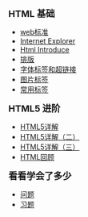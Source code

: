 
**<font size="4">HTML 基础</font>**
* [web标准](whats-web.md)
* [Internet Explorer](/internet-explorer.md)
* [Html Introduce](/html-introduce.md)
* [排版](/composing.md)
* [字体标签和超链接](/link.md)
* [图片标签](/img.md)
* [常用标签](/htmltags.md)  


**<font size="4">HTML5 进阶</font>**
* [HTML5详解](/html5.md)
* [HTML5详解（二）](/html5-2.md)
* [HTML5详解（三）](/html5-3.md)
* [HTML回顾](/html-review.md)

**<font size="4">看看学会了多少</font>**
* [问题](/question.md)
* [习题](/test1.md)
